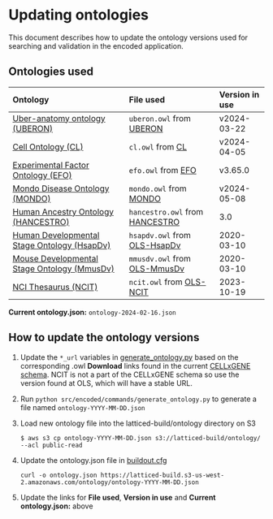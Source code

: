 Updating ontologies
=========================

This document describes how to update the ontology versions used for searching and validation in the encoded application.

Ontologies used
---------------- 

| Ontology |  File used | Version in use |
|:--|:--|:--|
| [Uber-anatomy ontology (UBERON)] | `uberon.owl` from [UBERON] | v2024-03-22 |
| [Cell Ontology (CL)] | `cl.owl` from [CL] | v2024-04-05 |
| [Experimental Factor Ontology (EFO)] | `efo.owl` from [EFO] | v3.65.0 |
| [Mondo Disease Ontology (MONDO)] | `mondo.owl` from [MONDO] | v2024-05-08 |
| [Human Ancestry Ontology (HANCESTRO)] | `hancestro.owl` from [HANCESTRO] | 3.0 |
| [Human Developmental Stage Ontology (HsapDv)] | `hsapdv.owl` from [OLS-HsapDv] | 2020-03-10 |
| [Mouse Developmental Stage Ontology (MmusDv)] | `mmusdv.owl` from [OLS-MmusDv] | 2020-03-10 |
| [NCI Thesaurus (NCIT)] | `ncit.owl` from [OLS-NCIT] | 2023-10-19 |

**Current ontology.json:** `ontology-2024-02-16.json`

How to update the ontology versions
---------------- 

1. Update the `*_url` variables in [generate_ontology.py] based on the corresponding .owl **Download** links found in the current [CELLxGENE schema]. NCIT is not a part of the CELLxGENE schema so use the version found at OLS, which will have a stable URL.

2. Run `python src/encoded/commands/generate_ontology.py` to generate a file named `ontology-YYYY-MM-DD.json`

3. Load new ontology file into the latticed-build/ontology directory on S3

	`$ aws s3 cp ontology-YYYY-MM-DD.json s3://latticed-build/ontology/ --acl public-read`

4. Update the ontology.json file in [buildout.cfg]

	`curl -o ontology.json https://latticed-build.s3-us-west-2.amazonaws.com/ontology/ontology-YYYY-MM-DD.json`

5. Update the links for **File used**, **Version in use** and **Current ontology.json:** above


[Uber-anatomy ontology (UBERON)]: http://obophenotype.github.io/uberon/
[UBERON]: https://github.com/obophenotype/uberon/releases/tag/v2024-01-18
[Cell Ontology (CL)]: https://github.com/obophenotype/cell-ontology
[CL]: https://github.com/obophenotype/cell-ontology/releases/tag/v2024-01-04
[Experimental Factor Ontology (EFO)]: http://www.ebi.ac.uk/efo
[EFO]: https://github.com/EBISPOT/efo/releases/tag/v3.62.0
[Mondo Disease Ontology (MONDO)]: http://obofoundry.org/ontology/mondo.html
[MONDO]: https://github.com/monarch-initiative/mondo/releases/tag/v2024-01-03
[Human Ancestry Ontology (HANCESTRO)]: https://github.com/EBISPOT/ancestro
[HANCESTRO]: https://github.com/EBISPOT/hancestro/tree/2.6
[Human Developmental Stage Ontology (HsapDv)]: https://github.com/obophenotype/developmental-stage-ontologies/wiki/HsapDv
[OLS-HsapDv]: https://www.ebi.ac.uk/ols4/ontologies/hsapdv
[Mouse Developmental Stage Ontology (MmusDv)]: https://github.com/obophenotype/developmental-stage-ontologies/wiki/MmusDv
[OLS-MmusDv]: https://www.ebi.ac.uk/ols4/ontologies/mmusdv
[NCI Thesaurus (NCIT)]: https://github.com/NCI-Thesaurus/thesaurus-obo-edition
[OLS-NCIT]: https://www.ebi.ac.uk/ols4/ontologies/ncit
[generate_ontology.py]: ../commands/generate_ontology.py#L302
[CELLxGENE schema]: https://github.com/chanzuckerberg/single-cell-curation/tree/main/schema
[buildout.cfg]: ../../../buildout.cfg#L202
